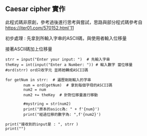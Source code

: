 ## Caesar cipher 實作

此程式碼非原創，參考過後進行思考與嘗試，思路與部分程式碼參考自 https://iter01.com/570152.html`11

初步處理 : 先拿到所輸入字串的ASCII碼，與使用者輸入位移量　　

接著ASCII碼加上位移量　


```
strr = input("Enter your input: ")  # 先輸入字串
theKey = int(input("Enter a Number: ")) # 輸入數字 當位移量
#ord(strr) ord只收字元 並將她轉成ASCII碼

for getNum in strr:  # 遍歷剛剛輸入的字串
        num = ord(getNum)  # 拿到每個字母的ASCII碼
        num2 = num
        num2 += theKey  # 針對位移量進行移動
        
        #mystring = str(num2)
        print("原本的asicc為: " + f'{num}')
        print("經過位移的數字為: ",f'{num2}')

print("接收到的input是 : ", strr )
print("")
```

